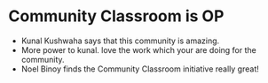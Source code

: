 # Community Classroom is OP

- Kunal Kushwaha says that this community is amazing.
- More power to kunal. love the work which your are doing for the community.
- Noel Binoy finds the Community Classroom initiative really great!
